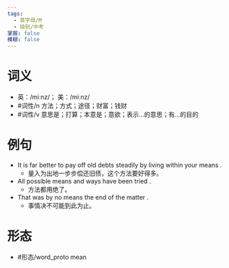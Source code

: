 ```yaml
---
tags:
  - 首字母/M
  - 级别/中考
掌握: false
模糊: false
---
```

# 词义
- 英：/miːnz/； 美：/miːnz/
- #词性/n  方法；方式；途径；财富；钱财
- #词性/v  意思是；打算；本意是；意欲；表示…的意思；有…的目的
# 例句
- It is far better to pay off old debts steadily by living within your means .
	- 量入为出地一步步偿还旧债，这个方法要好得多。
- All possible means and ways have been tried .
	- 方法都用绝了。
- That was by no means the end of the matter .
	- 事情决不可能到此为止。
# 形态
- #形态/word_proto mean
